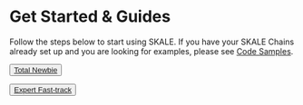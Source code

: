 # Get Started & Guides

Follow the steps below to start using SKALE. If you have your SKALE Chains already set up and you are looking for examples, please see  [Code Samples](/documentation/developers/code-samples).  


<SplitSectionLayout>
<SplitSectionColumn>

<button>[Total Newbie](/documentation/developers/getting-started/beginner)</button>

</SplitSectionColumn>
<SplitSectionColumn>

<button boxPosition="BOTTOM_LEFT">[Expert Fast-track](/documentation/developers/getting-started/expert)</button>

</SplitSectionColumn>
</SplitSectionLayout>

